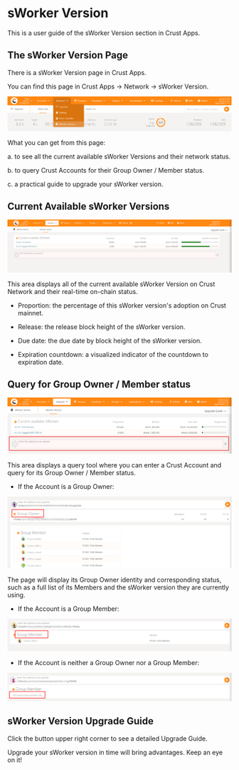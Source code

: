 # sWorker Version

This is a user guide of the sWorker Version section in Crust Apps.

## The sWorker Version Page

There is a sWorker Version page in Crust Apps.

You can find this page in Crust Apps -> Network -> sWorker Version.

![sWorkerVersion_Enter](assets/sWorkerVersion/sWorkerVersion_Enter_EN.png)

What you can get from this page:

a. to see all the current available sWorker Versions and their network status.

b. to query Crust Accounts for their Group Owner / Member status.

c. a practical guide to upgrade your sWorker version.

## Current Available sWorker Versions

![sWorkerVersion_Current](assets/sWorkerVersion/sWorkerVersion_CurrentStatus_EN.png)

This area displays all of the current available sWorker Version on Crust Network and their real-time on-chain status.

- Proportion: the percentage of this sWorker version's adoption on Crust mainnet.

- Release: the release block height of the sWorker version.

- Due date: the due date by block height of the sWorker version.

- Expiration countdown: a visualized indicator of the countdown to expiration date.


## Query for Group Owner / Member status

![sWorkerVersion_QueryArea](assets/sWorkerVersion/sWorkerVersion_QueryArea_EN.png)

This area displays a query tool where you can enter a Crust Account and query for its Group Owner / Member status. 

- If the Account is a Group Owner:

![sWorkerVersion_GroupOwner](assets/sWorkerVersion/sWorkerVersion_GroupOwner_EN.png)

The page will display its Group Owner identity and corresponding status, such as a full list of its Members and the sWorker version they are currently using.

- If the Account is a Group Member:

![sWorkerVersion_GroupMember](assets/sWorkerVersion/sWorkerVersion_GroupMember_EN.png)

- If the Account is neither a Group Owner nor a Group Member:

![sWorkerVersion_NoIdentity](assets/sWorkerVersion/sWorkerVersion_NoIdentity_EN.png)

## sWorker Version Upgrade Guide

Click the button upper right corner to see a detailed Upgrade Guide. 

Upgrade your sWorker version in time will bring advantages. Keep an eye on it!





